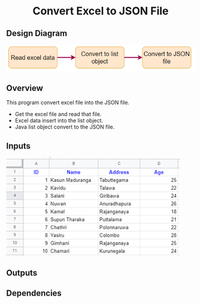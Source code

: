 <h1><center>Convert Excel to JSON File</center></h1>
<h2>Design Diagram</h2>
<img src="https://github.com/Upeshitha/exceltoJSON/blob/main/img/Design%20diagram.PNG" alt="Design_diagram">
<h2>Overview</h2>
<p>This program convert excel file into the JSON file.</p>
<ul>
<li>Get the excel file and read that file.</li>
<li>Excel data insert into the list object.</li>
<li>Java list object convert to the JSON file.</li>
</ul>
<h2>Inputs</h2>
<img src="https://github.com/Upeshitha/exceltoJSON/blob/main/img/table.PNG" alt="Design_diagram">
<h2>Outputs</h2>
<h2>Dependencies</h2>
